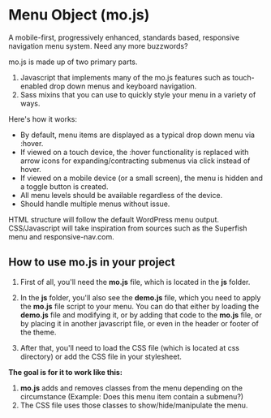 Menu Object (mo.js)
=====

A mobile-first, progressively enhanced, standards based, responsive navigation menu system. Need any more buzzwords?


mo.js is made up of two primary parts.

1. Javascript that implements many of the mo.js features such as touch-enabled drop down menus and keyboard navigation.
2. Sass mixins that you can use to quickly style your menu in a variety of ways.

Here's how it works:

* By default, menu items are displayed as a typical drop down menu via :hover.
* If viewed on a touch device, the :hover functionality is replaced with arrow icons for expanding/contracting submenus via click instead of hover.
* If viewed on a mobile device (or a small screen), the menu is hidden and a toggle button is created.
* All menu levels should be available regardless of the device.
* Should handle multiple menus without issue.

HTML structure will follow the default WordPress menu output. CSS/Javascript will take inspiration from sources such as the Superfish menu and responsive-nav.com.


How to use mo.js in your project
-----


1. First of all, you'll need the **mo.js** file, which is located in the **js** folder.

2. In the **js** folder, you'll also see the **demo.js** file, which you need to apply the **mo.js** file script to your menu. You can do that either by loading the **demo.js** file and modifying it, or by adding that code to the **mo.js** file, or by placing it in another javascript file, or even in the header or footer of the theme.

3. After that, you'll need to load the CSS file (which is located at css directory) or add the CSS file in your stylesheet.

**The goal is for it to work like this:**

1. **mo.js** adds and removes classes from the menu depending on the circumstance (Example: Does this menu item contain a submenu?)
2. The CSS file uses those classes to show/hide/manipulate the menu.



